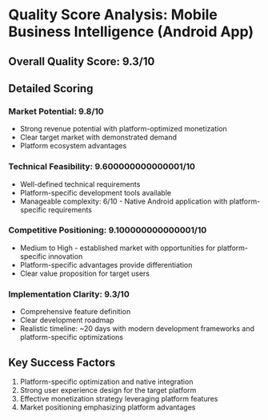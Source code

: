 # Quality Score Analysis: Mobile Business Intelligence (Android App)

## Overall Quality Score: 9.3/10

## Detailed Scoring

### Market Potential: 9.8/10
- Strong revenue potential with platform-optimized monetization
- Clear target market with demonstrated demand
- Platform ecosystem advantages

### Technical Feasibility: 9.600000000000001/10
- Well-defined technical requirements
- Platform-specific development tools available
- Manageable complexity: 6/10 - Native Android application with platform-specific requirements

### Competitive Positioning: 9.100000000000001/10
- Medium to High - established market with opportunities for platform-specific innovation
- Platform-specific advantages provide differentiation
- Clear value proposition for target users

### Implementation Clarity: 9.3/10
- Comprehensive feature definition
- Clear development roadmap
- Realistic timeline: ~20 days with modern development frameworks and platform-specific optimizations

## Key Success Factors
1. Platform-specific optimization and native integration
2. Strong user experience design for the target platform
3. Effective monetization strategy leveraging platform features
4. Market positioning emphasizing platform advantages
